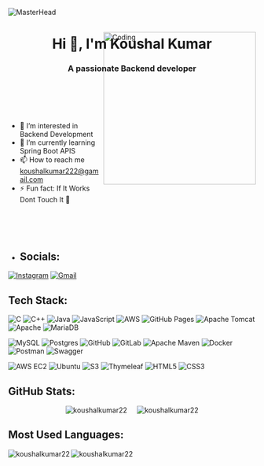 ![MasterHead](https://developers.giphy.com/branch/master/static/api-512d36c09662682717108a38bbb5c57d.gif)

<h1 align="center">Hi 👋, I'm Koushal Kumar</h1>
<h3 align="center">A passionate Backend developer</h3>

<img align="right" alt="Coding" width="310" src="https://media4.giphy.com/media/v1.Y2lkPTc5MGI3NjExbXl4dWZrZ25kM3g4czMzd252d2RmMG1ncG0wa3diaTl2dTU4cWRhNyZlcD12MV9pbnRlcm5hbF9naWZfYnlfaWQmY3Q9Zw/R03zWv5p1oNSQd91EP/giphy.webp" style="margin-top: -100px;" />

</br>
</br>
</br>
</br>

- 👀 I’m interested in Backend Development
- 🌱 I’m currently learning Spring Boot APIS
- 📫 How to reach me koushalkumar222@gamail.com
- ⚡ Fun fact: If It Works Dont Touch It 👀


</br>
</br>
</br>


- ## Socials:
[![Instagram](https://img.shields.io/badge/Instagram-E4405F?style=flat&logo=instagram&logoColor=white)](https://www.instagram.com/_koushal._.kumar/)
[![Gmail](https://img.shields.io/badge/Gmail-D14836?style=flat&logo=gmail&logoColor=white)](mailto:koushalkumar222@gmail.com)



## Tech Stack:
![C](https://img.shields.io/badge/-C-000?&logo=C)
![C++](https://img.shields.io/badge/-C++-00599C?&logo=C%2B%2B)
![Java](https://img.shields.io/badge/-Java-007396?&logo=Java)
![JavaScript](https://img.shields.io/badge/-JavaScript-F7DF1E?&logo=JavaScript)
![AWS](https://img.shields.io/badge/-AWS-232F3E?&logo=Amazon-AWS)
![GitHub Pages](https://img.shields.io/badge/-GitHub%20Pages-000000?&logo=github&logoColor=white)
![Apache Tomcat](https://img.shields.io/badge/-Apache%20Tomcat-F8DC75?&logo=Apache-Tomcat)
![Apache](https://img.shields.io/badge/-Apache-D22128?&logo=Apache)
![MariaDB](https://img.shields.io/badge/-MariaDB-003545?&logo=MariaDB)

![MySQL](https://img.shields.io/badge/-MySQL-4479A1?&logo=MySQL)
![Postgres](https://img.shields.io/badge/-Postgres-336791?&logo=PostgreSQL)
![GitHub](https://img.shields.io/badge/-GitHub-181717?&logo=GitHub)
![GitLab](https://img.shields.io/badge/-GitLab-FC6D26?&logo=GitLab)
![Apache Maven](https://img.shields.io/badge/-Apache%20Maven-C71A36?&logo=Apache-Maven)
![Docker](https://img.shields.io/badge/-Docker-2496ED?&logo=Docker)
![Postman](https://img.shields.io/badge/-Postman-FF6C37?&logo=Postman)
![Swagger](https://img.shields.io/badge/-Swagger-85EA2D?&logo=Swagger)

![AWS EC2](https://img.shields.io/badge/AWS-EC2-FF9900?style=flat&logo=amazon-aws&logoColor=white)
![Ubuntu](https://img.shields.io/badge/Ubuntu-E95420?style=flat&logo=ubuntu&logoColor=white)
![S3](https://img.shields.io/badge/AWS-S3-569A31?style=flat&logo=amazon-aws&logoColor=white)
![Thymeleaf](https://img.shields.io/badge/Thymeleaf-005F0F?style=flat&logo=thymeleaf&logoColor=white)
![HTML5](https://img.shields.io/badge/HTML5-E34F26?style=flat&logo=html5&logoColor=white)
![CSS3](https://img.shields.io/badge/CSS3-1572B6?style=flat&logo=css3&logoColor=white)


## GitHub Stats:


<div style="display: flex; justify-content: center;">
  <img src="https://github-readme-stats.vercel.app/api?username=koushalkumar22&show_icons=true&theme=dracula&title_color=fa7a18&text_color=ffffff&bg_color=000000&locale=en" style="border: none;" alt="koushalkumar22" />
  <img src="https://github-readme-streak-stats.herokuapp.com/?user=koushalkumar22&theme=highcontrast" style="border: none; margin-left: 20px;" alt="koushalkumar22" />
</div>


## Most Used Languages:

<p><img align="left" src="https://github-readme-stats.vercel.app/api/top-langs?username=koushalkumar22&show_icons=true&theme=merko&title_color=fa7a18&text_color=ffffff&bg_color=000000&locale=en&layout=compact" alt="koushalkumar22" /></p>


<p align="left"> <img src="https://komarev.com/ghpvc/?username=koushalkumar22&label=Profile%20views&color=fa7a18&style=plastic" alt="koushalkumar22" /> </p>







<!---
KoushalKumar22/KoushalKumar22 is a ✨ special ✨ repository because its `README.md` (this file) appears on your GitHub profile.
You can click the Preview link to take a look at your changes.
--->
